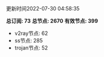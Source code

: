 更新时间2022-07-30 04:58:35

**总订阅: 73**
**总节点: 2670**
**有效节点: 399**
- v2ray节点: 62
- ss节点: 285
- trojan节点: 52
